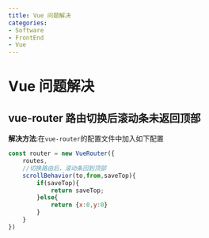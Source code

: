 ```yaml
---
title: Vue 问题解决
categories:
- Software
- FrontEnd
- Vue
---
```

# Vue 问题解决

## vue-router 路由切换后滚动条未返回顶部

**解决方法**:在`vue-router`的配置文件中加入如下配置

```js
const router = new VueRouter({
    routes,
    //切换路由后，滚动条回到顶部
    scrollBehavior(to,from,saveTop){
        if(saveTop){
            return saveTop;
        }else{
            return {x:0,y:0}
        }
    }
})
```
